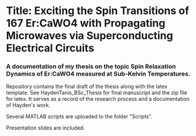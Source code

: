 # Title: Exciting the Spin Transitions of 167 Er:CaWO4 with Propagating Microwaves via Superconducting Electrical Circuits

### A documentation of my thesis on the topic Spin Relaxation Dynamics of Er:CaWO4 measured at Sub-Kelvin Temperatures. 
Repository contains the final draft of the thesis along with the latex template. See HaydenTanis_BSc_Thesis for final manuscript and the zip file for latex.
It serves as a record of the research process and a documentation of Hayden's work.


Several MATLAB scripts are uploaded to the folder "Scripts". 

Presentation slides are included. 
